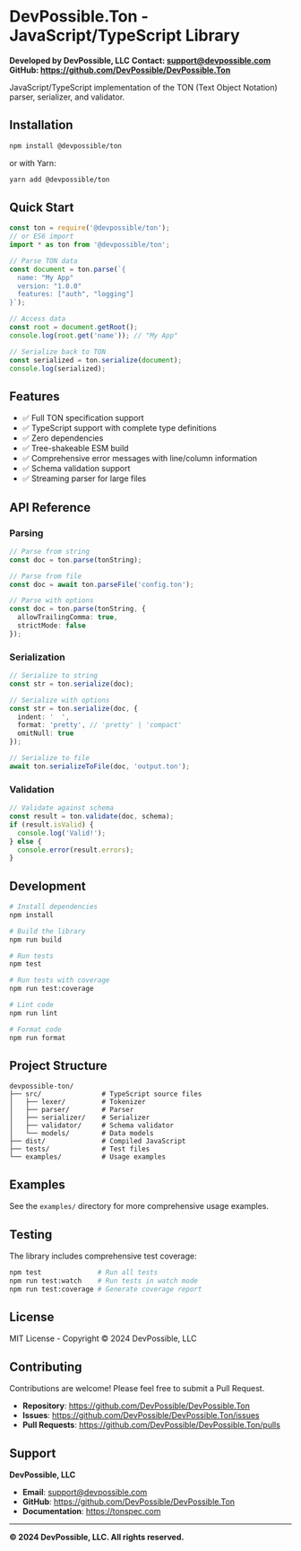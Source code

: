 # DevPossible.Ton - JavaScript/TypeScript Library

**Developed by DevPossible, LLC**
**Contact: support@devpossible.com**
**GitHub: https://github.com/DevPossible/DevPossible.Ton**

JavaScript/TypeScript implementation of the TON (Text Object Notation) parser, serializer, and validator.

## Installation

```bash
npm install @devpossible/ton
```

or with Yarn:

```bash
yarn add @devpossible/ton
```

## Quick Start

```javascript
const ton = require('@devpossible/ton');
// or ES6 import
import * as ton from '@devpossible/ton';

// Parse TON data
const document = ton.parse(`{
  name: "My App"
  version: "1.0.0"
  features: ["auth", "logging"]
}`);

// Access data
const root = document.getRoot();
console.log(root.get('name')); // "My App"

// Serialize back to TON
const serialized = ton.serialize(document);
console.log(serialized);
```

## Features

- ✅ Full TON specification support
- ✅ TypeScript support with complete type definitions
- ✅ Zero dependencies
- ✅ Tree-shakeable ESM build
- ✅ Comprehensive error messages with line/column information
- ✅ Schema validation support
- ✅ Streaming parser for large files

## API Reference

### Parsing

```typescript
// Parse from string
const doc = ton.parse(tonString);

// Parse from file
const doc = await ton.parseFile('config.ton');

// Parse with options
const doc = ton.parse(tonString, {
  allowTrailingComma: true,
  strictMode: false
});
```

### Serialization

```typescript
// Serialize to string
const str = ton.serialize(doc);

// Serialize with options
const str = ton.serialize(doc, {
  indent: '  ',
  format: 'pretty', // 'pretty' | 'compact'
  omitNull: true
});

// Serialize to file
await ton.serializeToFile(doc, 'output.ton');
```

### Validation

```typescript
// Validate against schema
const result = ton.validate(doc, schema);
if (result.isValid) {
  console.log('Valid!');
} else {
  console.error(result.errors);
}
```

## Development

```bash
# Install dependencies
npm install

# Build the library
npm run build

# Run tests
npm test

# Run tests with coverage
npm run test:coverage

# Lint code
npm run lint

# Format code
npm run format
```

## Project Structure

```
devpossible-ton/
├── src/               # TypeScript source files
│   ├── lexer/         # Tokenizer
│   ├── parser/        # Parser
│   ├── serializer/    # Serializer
│   ├── validator/     # Schema validator
│   └── models/        # Data models
├── dist/              # Compiled JavaScript
├── tests/             # Test files
└── examples/          # Usage examples
```

## Examples

See the `examples/` directory for more comprehensive usage examples.

## Testing

The library includes comprehensive test coverage:

```bash
npm test              # Run all tests
npm run test:watch    # Run tests in watch mode
npm run test:coverage # Generate coverage report
```

## License

MIT License - Copyright © 2024 DevPossible, LLC

## Contributing

Contributions are welcome! Please feel free to submit a Pull Request.

- **Repository**: https://github.com/DevPossible/DevPossible.Ton
- **Issues**: https://github.com/DevPossible/DevPossible.Ton/issues
- **Pull Requests**: https://github.com/DevPossible/DevPossible.Ton/pulls

## Support

**DevPossible, LLC**
- **Email**: support@devpossible.com
- **GitHub**: https://github.com/DevPossible/DevPossible.Ton
- **Documentation**: https://tonspec.com

---

**© 2024 DevPossible, LLC. All rights reserved.**